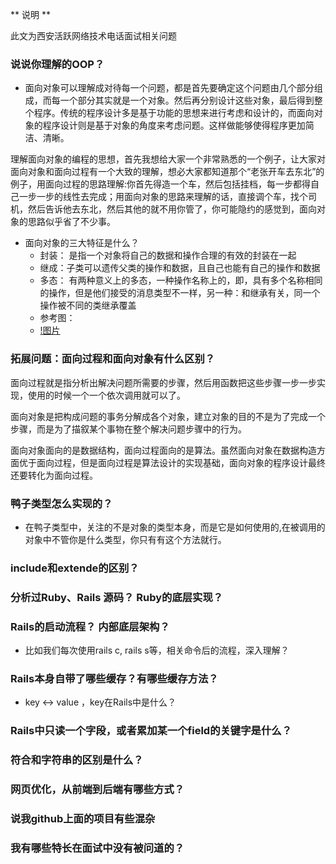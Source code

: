 ** 说明 **

此文为西安活跃网络技术电话面试相关问题

### 说说你理解的OOP？
* 面向对象可以理解成对待每一个问题，都是首先要确定这个问题由几个部分组成，而每一个部分其实就是一个对象。然后再分别设计这些对象，最后得到整个程序。传统的程序设计多是基于功能的思想来进行考虑和设计的，而面向对象的程序设计则是基于对象的角度来考虑问题。这样做能够使得程序更加简洁、清晰。

理解面向对象的编程的思想，首先我想给大家一个非常熟悉的一个例子，让大家对面向对象和面向过程有一个大致的理解，想必大家都知道那个“老张开车去东北”的例子，用面向过程的思路理解:你首先得造一个车，然后包括挂档，每一步都得自己一步一步的线性去完成；用面向对象的思路来理解的话，直接调个车，找个司机，然后告诉他去东北，然后其他的就不用你管了，你可能隐约的感觉到，面向对象的思路似乎省了不少事。  

* 面向对象的三大特征是什么？
  * 封装： 是指一个对象将自己的数据和操作合理的有效的封装在一起
  * 继成：子类可以遗传父类的操作和数据，且自己也能有自己的操作和数据
  * 多态： 有两种意义上的多态，一种操作名称上的，即，具有多个名称相同的操作，但是他们接受的消息类型不一样，另一种：和继承有关，同一个操作被不同的类继承覆盖
  * 参考图：
  * [!图片](http://images.51cto.com/files/uploadimg/20100331/114910755.jpg)
 
### 拓展问题：面向过程和面向对象有什么区别？

面向过程就是指分析出解决问题所需要的步骤，然后用函数把这些步骤一步一步实现，使用的时候一个一个依次调用就可以了。

面向对象是把构成问题的事务分解成各个对象，建立对象的目的不是为了完成一个步骤，而是为了描叙某个事物在整个解决问题步骤中的行为。

面向对象面向的是数据结构，面向过程面向的是算法。虽然面向对象在数据构造方面优于面向过程，但是面向过程是算法设计的实现基础，面向对象的程序设计最终还要转化为面向过程。
  
### 鸭子类型怎么实现的？
* 在鸭子类型中，关注的不是对象的类型本身，而是它是如何使用的,在被调用的对象中不管你是什么类型，你只有有这个方法就行。


### include和extende的区别？

### 分析过Ruby、Rails 源码？ Ruby的底层实现？


### Rails的启动流程？ 内部底层架构？
 * 比如我们每次使用rails c, rails s等，相关命令后的流程，深入理解？
 
### Rails本身自带了哪些缓存？有哪些缓存方法？
 * key <-> value ，key在Rails中是什么？
 
### Rails中只读一个字段，或者累加某一个field的关键字是什么？

### 符合和字符串的区别是什么？

### 网页优化，从前端到后端有哪些方式？

### 说我github上面的项目有些混杂

### 我有哪些特长在面试中没有被问道的？
